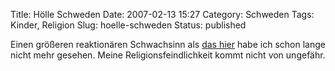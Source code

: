 Title: Hölle Schweden
Date: 2007-02-13 15:27
Category: Schweden
Tags: Kinder, Religion
Slug: hoelle-schweden
Status: published

Einen größeren reaktionären Schwachsinn als [das
hier](http://www.kreuz.net/article.4696.html) habe ich schon lange nicht
mehr gesehen. Meine Religionsfeindlichkeit kommt nicht von ungefähr.

